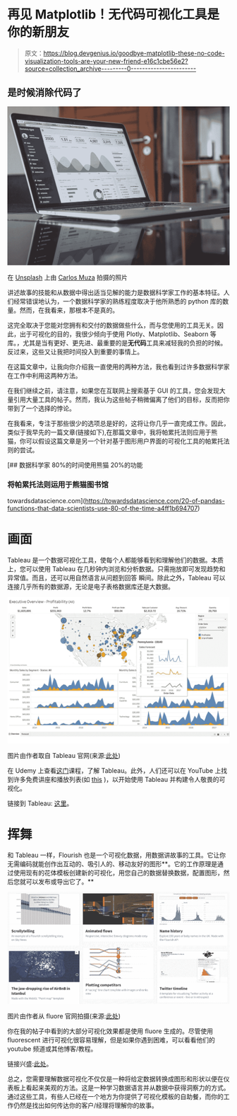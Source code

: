 # 再见 Matplotlib！无代码可视化工具是你的新朋友

> 原文：<https://blog.devgenius.io/goodbye-matplotlib-these-no-code-visualization-tools-are-your-new-friend-e16c1cbe56e2?source=collection_archive---------0----------------------->

## 是时候消除代码了

![](img/fcc38065ccb47e72034122ea9ab1de26.png)

在 [Unsplash](https://unsplash.com?utm_source=medium&utm_medium=referral) 上由 [Carlos Muza](https://unsplash.com/@kmuza?utm_source=medium&utm_medium=referral) 拍摄的照片

讲述故事的技能和从数据中得出适当见解的能力是数据科学家工作的基本特征。人们经常错误地认为，一个数据科学家的熟练程度取决于他所熟悉的 python 库的数量。然而，在我看来，那根本不是真的。

这完全取决于您能对您拥有和交付的数据做些什么，而与您使用的工具无关。因此，出于可视化的目的，我很少倾向于使用 Plotly、Matplotlib、Seaborn 等库。，尤其是当有更好、更先进、最重要的是**无代码**工具来减轻我的负担的时候。反过来，这些又让我把时间投入到重要的事情上。

在这篇文章中，让我向你介绍我一直使用的两种方法，我也看到过许多数据科学家在工作中利用这两种方法。

在我们继续之前，请注意，如果您在互联网上搜索基于 GUI 的工具，您会发现大量引用大量工具的帖子。然而，我认为这些帖子稍微偏离了他们的目标，反而把你带到了一个选择的悖论。

在我看来，专注于那些很少的选项总是好的，这将让你几乎一直完成工作。因此，类似于我早先的一篇文章(链接如下),在那篇文章中，我将帕累托法则应用于熊猫，你可以假设这篇文章是另一个针对基于图形用户界面的可视化工具的帕累托法则的尝试。

[](https://towardsdatascience.com/20-of-pandas-functions-that-data-scientists-use-80-of-the-time-a4ff1b694707) [## 数据科学家 80%的时间使用熊猫 20%的功能

### 将帕累托法则运用于熊猫图书馆

towardsdatascience.com](https://towardsdatascience.com/20-of-pandas-functions-that-data-scientists-use-80-of-the-time-a4ff1b694707) 

# **画面**

Tableau 是一个数据可视化工具，使每个人都能够看到和理解他们的数据。本质上，您可以使用 Tableau 在几秒钟内浏览和分析数据。只需拖放即可发现趋势和异常值。而且，还可以用自然语言从问题到回答
瞬间。除此之外，Tableau 可以连接几乎所有的数据源，无论是电子表格数据库还是大数据。

![](img/d711166ef80628ade873d636c19168ea.png)

图片由作者取自 Tableau 官网(来源:[此处](https://www.tableau.com/en-gb/products))

在 Udemy 上查看[这门](https://www.udemy.com/course/tableau10/)课程，了解 Tableau。此外，人们还可以在 YouTube 上找到许多免费讲座和播放列表(如 [this](https://www.youtube.com/watch?v=aHaOIvR00So&ab_channel=edureka%21) )，以开始使用 Tableau 并构建令人敬畏的可视化。

链接到 Tableau: [这里](https://www.tableau.com/)。

# 挥舞

和 Tableau 一样，Flourish 也是一个可视化数据，用数据讲故事的工具。它让你无需编码就能创作出互动的、吸引人的、移动友好的图形**。它的工作原理是通过使用现有的花体模板创建新的可视化，用您自己的数据替换数据，配置图形，然后您就可以发布或导出它了。**

![](img/ae6b8fad3c397484d40a1319dfcb1dd3.png)

图片由作者从 fluore 官网拍摄(来源:[此处](https://flourish.studio/examples/))

你在我的帖子中看到的大部分可视化效果都是使用 fluore 生成的。尽管使用 fluorescent 进行可视化很容易理解，但是如果你遇到困难，可以看看他们的 youtube 频道或其他博客/教程。

链接兴盛:[此处](https://flourish.studio/)。

总之，您需要理解数据可视化不仅仅是一种将给定数据转换成图形和形状以便在仪表板上看起来美观的方法。这是一种学习数据语言并从数据中获得洞察力的方式。通过这些工具，有些人已经在一个地方为你提供了可视化模板的自助餐，而你的工作仍然是找出如何传达你的客户/经理将理解你的故事。
